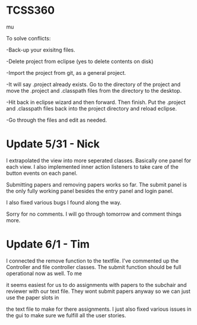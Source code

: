 TCSS360
=======

mu

To solve conflicts:

-Back-up your exisitng files.

-Delete project from eclipse (yes to delete contents on disk)

-Import the project from git, as a general project.

-It will say .project already exists. Go to the directory of the project and move the .project and .classpath files from the directory to the desktop.

-Hit back in eclipse wizard and then forward. Then finish. Put the .project and .classpath files back into the project directory and reload eclipse.

-Go through the files and edit as needed.

Update 5/31 - Nick
==================
I extrapolated the view into more seperated classes. Basically one panel for each view. I also implemented inner action listeners to take care of the button events on each panel.

Submitting papers and removing papers works so far. The submit panel is the only fully working panel besides the entry panel and login panel.

I also fixed various bugs I found along the way.

Sorry for no comments. I will go through tomorrow and comment things more.


Update 6/1 - Tim
================

I connected the remove function to the textfile. I've commented up the Controller and file controller classes. The submit function should be full operational now as well. To me 

it seems easiest for us to do assignments with papers to the subchair and reviewer with our text file. They wont submit papers anyway so we can just use the paper slots in 

the text file to make for there assignments. I just also fixed various issues in the gui to make sure we fulfill all the user stories.